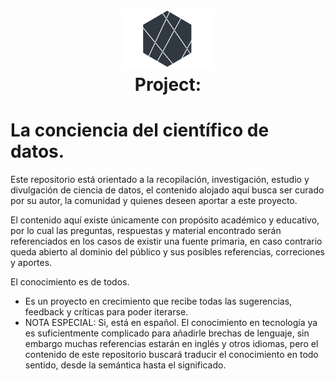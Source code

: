 
<h1 align="center">
  <img src="images/logo.png">
  <br/>
  Project: 
  <br>
</h1>





# La conciencia del científico de datos.


Este repositorio está orientado a la recopilación, investigación, estudio y divulgación de ciencia de datos, el contenido alojado aquí busca ser curado por su autor, la comunidad y quienes deseen aportar a este proyecto.

El contenido aquí existe únicamente con  propósito académico y  educativo, por lo cual las preguntas, respuestas y material encontrado serán referenciados en los casos de existir una fuente primaria, en caso contrario queda abierto al dominio del público y sus posibles referencias, correciones y aportes.

El conocimiento es de todos.

* Es un proyecto en crecimiento que recibe todas las sugerencias, feedback y críticas para poder iterarse.
* NOTA ESPECIAL: Si, está en español. El conocimiento en tecnología ya es suficientmente complicado para añadirle brechas de lenguaje, sin embargo muchas referencias estarán en inglés y otros idiomas, pero el contenido de este repositorio buscará traducir el conocimiento en todo sentido, desde la semántica hasta el significado.


